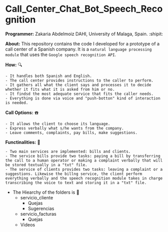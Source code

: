 # Call_Center_Chat_Bot_Speech_Recognition

**Programmer:** Zakaria Abdelmoiz DAHI, University of Malaga, Spain. :shipit:

**About:** This repository contains the code I developed for a prototype of a call center of a Spanish company. It is a ``natural language processing module`` that uses the ``Google speech recognition API``.

**How:** :mag:

    - It handles both Spanish and English.
    - The call center provides instructions to the caller to perform. 
    - It gathers all what the client says and processes it to decide whether it fits what it is asked from him or no.
    - It findsd the most adequate service that fits the caller needs.
    - Everything is done via voice and "push-botton" kind of interaction is needed.

**Call Options:** :phone:

    - It allows the client to choose its language.
    - Express verbally what s/he wants from the company.
    - Leave comments, complaints, pay bills, make suggestions.

**Functinalities:** :round_pushpin:	

    - Two main services are implemented: bills and clients.
    - The service bills provide two tasks: paying a bill by transferring the call to a human operator or making a complaint verbally that will be stored textually in a "txt" file.
    - The service of clients provides two tasks: leaving a complaint or a suggestions. Likewise the billng service, the client perform everything verbally and the speech recognition module takes in charge transcribing the voice to text and storing it in a "txt" file.

- The Hiearchy of the folders is :open_file_folder:
    - servicio_cliente
        - Quejas
        - Sugerencias
    - servicio_facturas
        - Quejas
    - Videos    